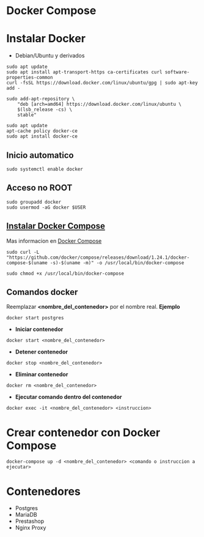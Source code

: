 # Docker Compose

# Instalar Docker
- Debian/Ubuntu y derivados
~~~
sudo apt update
sudo apt install apt-transport-https ca-certificates curl software-properties-common
curl -fsSL https://download.docker.com/linux/ubuntu/gpg | sudo apt-key add -
~~~

~~~
sudo add-apt-repository \
    "deb [arch=amd64] https://download.docker.com/linux/ubuntu \
    $(lsb_release -cs) \
    stable"
~~~

~~~
sudo apt update
apt-cache policy docker-ce
sudo apt install docker-ce
~~~

## Inicio automatico
~~~
sudo systemctl enable docker
~~~

## Acceso no ROOT
~~~
sudo groupadd docker
sudo usermod -aG docker $USER
~~~

## [Instalar Docker Compose](https://docs.docker.com/compose/install/)
Mas informacion en [Docker Compose](https://docs.docker.com/compose/install/)
~~~
sudo curl -L "https://github.com/docker/compose/releases/download/1.24.1/docker-compose-$(uname -s)-$(uname -m)" -o /usr/local/bin/docker-compose
~~~
~~~
sudo chmod +x /usr/local/bin/docker-compose
~~~

## Comandos docker
Reemplazar **<nombre_del_contenedor>** por el nombre real. **Ejemplo**
~~~
docker start postgres
~~~

- **Iniciar contenedor**
~~~
docker start <nombre_del_contenedor>
~~~
- **Detener contenedor**
~~~
docker stop <nombre_del_contenedor>
~~~
- **Eliminar contenedor**
~~~
docker rm <nombre_del_contenedor>
~~~
- **Ejecutar comando dentro del contenedor**
~~~
docker exec -it <nombre_del_contenedor> <instruccion>
~~~

# Crear contenedor con Docker Compose
~~~
docker-compose up -d <nombre_del_contenedor> <comando o instruccion a ejecutar>
~~~

# Contenedores
- Postgres
- MariaDB
- Prestashop
- Nginx Proxy

